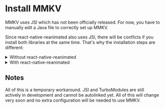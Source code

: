 # Install MMKV

MMKV uses JSI which has not been officially released. For now, you have to manually edit a Java file to correctly set up MMKV.

Since react-native-reanimated also uses JSI, there will be conflicts if you install both libraries at the same time. That's why the installation steps are different:

<details>
<summary>Without react-native-reanimated</summary>

To install MMKV without Reanimated, open your Android project (the `android` folder) in Android Studio. In `MainApplication.java` find the location where the `ReactNativeHost` is initialized. You have to override it's `getJSIModulePackage` method:


```java
import com.reactnativemmkv.MmkvModulePackage;

public class MainApplication extends Application implements ReactApplication {

  private final ReactNativeHost mReactNativeHost =
      new ReactNativeHost(this) {
        @Override
        public boolean getUseDeveloperSupport() {
          return BuildConfig.DEBUG;
        }

        @Override
        protected List<ReactPackage> getPackages() {
          return new PackageList(this).getPackages();
        }

        @Override
        protected String getJSMainModuleName() {
          return "index";
        }

        // Add this method here!
        @Override
        protected JSIModulePackage getJSIModulePackage() {
          return new MmkvModulePackage();
        }
      };

  // ...
```

</details>

<details>
<summary>With react-native-reanimated</summary>

To install MMKV with Reanimated, open your Android project (the `android` folder) in Android Studio.

1. Find the folder where `MainActivity.java` and `MainApplication.java` live.
2. Right click, "New" > "Java class"
3. Call it whatever you prefer, in my case it's `ExampleJSIPackage` because my app is called "Example".
4. Add the following code:

```java
package com.example;

import com.facebook.react.bridge.JSIModuleSpec;
import com.facebook.react.bridge.JavaScriptContextHolder;
import com.facebook.react.bridge.ReactApplicationContext;
import com.swmansion.reanimated.ReanimatedJSIModulePackage;
import com.reactnativemmkv.MmkvModule;

import java.util.Collections;
import java.util.List;

// TODO: Remove all of this when MMKV and Reanimated can be autoinstalled (maybe RN 0.65)
public class ExampleJSIPackage extends ReanimatedJSIModulePackage {
    @Override
    public List<JSIModuleSpec> getJSIModules(ReactApplicationContext reactApplicationContext, JavaScriptContextHolder jsContext) {
        super.getJSIModules(reactApplicationContext, jsContext);
        MmkvModule.install(jsContext, reactApplicationContext.getFilesDir().getAbsolutePath() + "/mmkv");
        return Collections.emptyList();
    }
}

```
5. Replace `com.example` with your package namespace

6. Open `MainApplication.java` and find the location where the `ReactNativeHost` is initialized. You have to override it's `getJSIModulePackage` method:

```java
public class MainApplication extends Application implements ReactApplication {

  private final ReactNativeHost mReactNativeHost =
      new ReactNativeHost(this) {
        @Override
        public boolean getUseDeveloperSupport() {
          return BuildConfig.DEBUG;
        }

        @Override
        protected List<ReactPackage> getPackages() {
          return new PackageList(this).getPackages();
        }

        @Override
        protected String getJSMainModuleName() {
          return "index";
        }

        // Add this method here!
        @Override
        protected JSIModulePackage getJSIModulePackage() {
          return new ExampleJSIPackage(); // <-- your package's name
        }
      };

  // ...
```

</details>


## Notes

All of this is a temporary workaround. JSI and TurboModules are still actively in development and cannot be autolinked yet. All of this will change very soon and no extra configuration will be needed to use MMKV.
